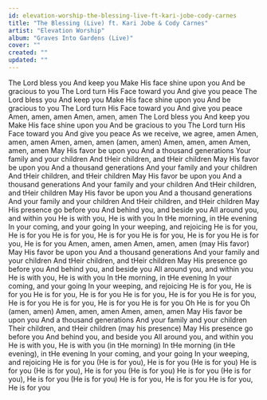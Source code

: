 ```yaml
---
id: elevation-worship-the-blessing-live-ft-kari-jobe-cody-carnes
title: "The Blessing (Live) ft. Kari Jobe & Cody Carnes"
artist: "Elevation Worship"
album: "Graves Into Gardens (Live)"
cover: ""
created: ""
updated: ""
---
```


The Lord bless you
And keep you
Make His face shine upon you
And be gracious to you
The Lord turn His
Face toward you
And give you peace
The Lord bless you
And keep you
Make His face shine upon you
And be gracious to you
The Lord turn His
Face toward you
And give you peace
Amen, amen, amen
Amen, amen, amen
The Lord bless you
And keep you
Make His face shine upon you
And be gracious to you
The Lord turn His
Face toward you
And give you peace
As we receive, we agree, amen
Amen, amen, amen
Amen, amen, amen (amen, amen)
Amen, amen, amen
Amen, amen, amen
May His favor be upon you
And a thousand generations
Your family and your children
And tHeir children, and tHeir children
May His favor be upon you
And a thousand generations
And your family and your children
And tHeir children, and tHeir children
May His favor be upon you
And a thousand generations
And your family and your children
And tHeir children, and tHeir children
May His favor be upon you
And a thousand generations
And your family and your children
And tHeir children, and tHeir children
May His presence go before you
And behind you, and beside you
All around you, and within you
He is with you, He is with you
In tHe morning, in tHe evening
In your coming, and your going
In your weeping, and rejoicing
He is for you, He is for you
He is for you, He is for you
He is for you, He is for you
He is for you, He is for you
Amen, amen, amen
Amen, amen, amen (may His favor)
May His favor be upon you
And a thousand generations
And your family and your children
And tHeir children, and tHeir children
May His presence go before you
And behind you, and beside you
All around you, and within you
He is with you, He is with you
In tHe morning, in tHe evening
In your coming, and your going
In your weeping, and rejoicing
He is for you, He is for you
He is for you, He is for you
He is for you, He is for you
He is for you, He is for you
He is for you, He is for you
He is for you
Oh He is for you
Oh (amen, amen)
Amen, amen, amen
Amen, amen, amen
May His favor be upon you
And a thousand generations
And your family and your children
Their children, and tHeir children (may his presence)
May His presence go before you
And behind you, and beside you
All around you, and within you
He is with you, He is with you (in tHe morning)
In tHe morning (in tHe evening), in tHe evening
In your coming, and your going
In your weeping, and rejoicing
He is for you (He is for you), He is for you (He is for you)
He is for you (He is for you), He is for you (He is for you)
He is for you (He is for you), He is for you (He is for you)
He is for you, He is for you
He is for you, He is for you